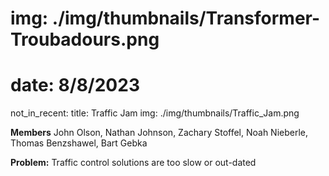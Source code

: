 # img: ./img/thumbnails/Transformer-Troubadours.png
# date: 8/8/2023
not_in_recent:
title: Traffic Jam
img: ./img/thumbnails/Traffic_Jam.png

**Members** John Olson, Nathan Johnson, Zachary Stoffel, Noah Nieberle, Thomas Benzshawel, Bart Gebka

**Problem:​** Traffic control solutions are too slow or out-dated
